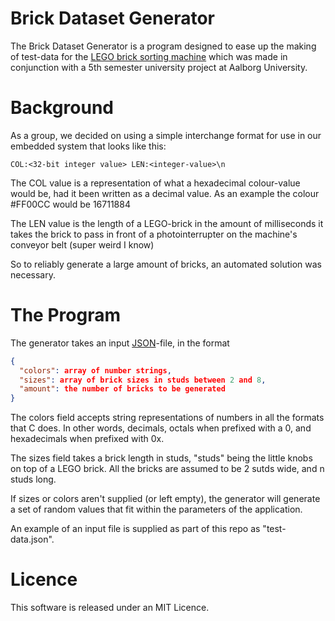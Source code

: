 # Brick Dataset Generator

The Brick Dataset Generator is a program designed to ease up the making of test-data for the [LEGO brick sorting machine](https://github.com/ElectricCoffee/SW5-Sorting) which was made in conjunction with a 5th semester university project at Aalborg University.

# Background
As a group, we decided on using a simple interchange format for use in our embedded system that looks like this:

```
COL:<32-bit integer value> LEN:<integer-value>\n
```

The COL value is a representation of what a hexadecimal colour-value would be, had it been written as a decimal value. As an example the colour \#FF00CC would be 16711884

The LEN value is the length of a LEGO-brick in the amount of milliseconds it takes the brick to pass in front of a photointerrupter on the machine's conveyor belt (super weird I know)

So to reliably generate a large amount of bricks, an automated solution was necessary.

# The Program

The generator takes an input [JSON](http://json.org)-file, in the format

```json
{
  "colors": array of number strings,
  "sizes": array of brick sizes in studs between 2 and 8,
  "amount": the number of bricks to be generated
}
```

The colors field accepts string representations of numbers in all the formats that C does. In other words, decimals, octals when prefixed with a 0, and hexadecimals when prefixed with 0x.

The sizes field takes a brick length in studs, "studs" being the little knobs on top of a LEGO brick. All the bricks are assumed to be 2 sutds wide, and n studs long.

If sizes or colors aren't supplied (or left empty), the generator will generate a set of random values that fit within the parameters of the application.

An example of an input file is supplied as part of this repo as "test-data.json".

# Licence
This software is released under an MIT Licence.